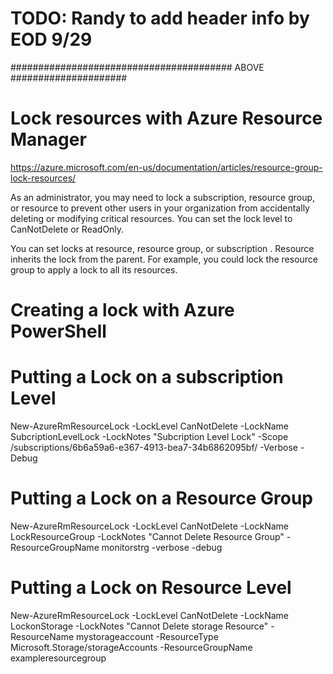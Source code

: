 
# TODO: Randy to add header info by EOD 9/29

######################################## ABOVE #####################

# Lock resources with Azure Resource Manager

https://azure.microsoft.com/en-us/documentation/articles/resource-group-lock-resources/ 


As an administrator, you may need to lock a subscription, resource group, or resource to prevent other users in your organization from accidentally deleting or modifying critical resources.
You can set the lock level to CanNotDelete or ReadOnly.

You can set locks at resource, resource group, or subscription . 
Resource inherits the lock from the parent. For example, you could lock the resource group to apply a lock to all its resources.

# Creating a lock with Azure PowerShell


# Putting a Lock on a subscription Level 

New-AzureRmResourceLock -LockLevel CanNotDelete -LockName SubcriptionLevelLock -LockNotes "Subcription Level Lock" -Scope /subscriptions/6b6a59a6-e367-4913-bea7-34b6862095bf/ -Verbose -Debug

# Putting a Lock on a Resource Group 

New-AzureRmResourceLock -LockLevel CanNotDelete -LockName LockResourceGroup -LockNotes "Cannot Delete Resource Group" -ResourceGroupName monitorstrg -verbose -debug 

# Putting a Lock on Resource Level

New-AzureRmResourceLock -LockLevel CanNotDelete -LockName LockonStorage -LockNotes "Cannot Delete storage Resource" -ResourceName mystorageaccount -ResourceType Microsoft.Storage/storageAccounts -ResourceGroupName exampleresourcegroup